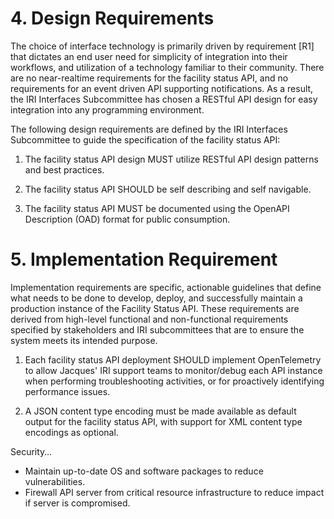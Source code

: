# 4. Design Requirements 

The choice of interface technology is primarily driven by requirement \[R1\] that dictates an end user need for simplicity of integration into their workflows, and utilization of a technology familiar to their community.  There are no near-realtime requirements for the facility status API, and no requirements for an event driven API supporting notifications.  As a result, the IRI Interfaces Subcommittee has chosen a RESTful API design for easy integration into any programming environment.

The following design requirements are defined by the IRI Interfaces Subcommittee to guide the specification of the facility status API:

1. The facility status API design MUST utilize RESTful API design patterns and best practices.

2. The facility status API SHOULD be self describing and self navigable.

3. The facility status API MUST be documented using the OpenAPI Description (OAD) format for public consumption.

# 5. Implementation Requirement

Implementation requirements are specific, actionable guidelines that define what needs to be done to develop, deploy, and successfully maintain a production instance of the Facility Status API.  These requirements are derived from high-level functional and non-functional requirements specified by stakeholders and IRI subcommittees that are to ensure the system meets its intended purpose.

1. Each facility status API deployment SHOULD implement OpenTelemetry to allow Jacques' IRI support teams to monitor/debug each API instance when performing troubleshooting activities, or for proactively identifying performance issues.  
     
2. A JSON content type encoding must be made available as default output for the facility status API, with support for XML content type encodings as optional.

Security…

* Maintain up-to-date OS and software packages to reduce vulnerabilities.  
* Firewall API server from critical resource infrastructure to reduce impact if server is compromised.

